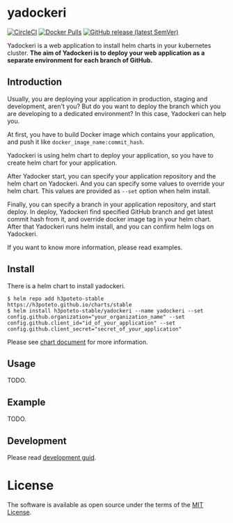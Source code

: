 # yadockeri
[![CircleCI](https://circleci.com/gh/h3poteto/yadockeri.svg?style=svg)](https://circleci.com/gh/h3poteto/yadockeri)
[![Docker Pulls](https://img.shields.io/docker/pulls/h3poteto/yadockeri)](https://hub.docker.com/r/h3poteto/yadockeri)
[![GitHub release (latest SemVer)](https://img.shields.io/github/v/release/h3poteto/yadockeri)](https://github.com/h3poteto/yadockeri/releases)

Yadockeri is a web application to install helm charts in your kubernetes cluster.
**The aim of Yadockeri is to deploy your web application as a separate environment for each branch of GitHub.**


## Introduction
Usually, you are deploying your application in production, staging and development, aren't you?
But do you want to deploy the branch which you are developing to a dedicated environment? In this case, Yadockeri can help you.

At first, you have to build Docker image which contains your application, and push it like `docker_image_name:commit_hash`.

Yadockeri is using helm chart to deploy your application, so you have to create helm chart for your application.

After Yadocker start, you can specify your application repository and the helm chart on Yadockeri.
And you can specify some values to override your helm chart. This values are provided as `--set` option when helm install.

Finally, you can specify a branch in your application repository, and start deploy. In deploy, Yadockeri find specified GitHub branch and get latest commit hash from it, and override docker image tag in your helm chart. After that Yadockeri runs helm install, and you can confirm helm logs on Yadockeri.

If you want to know more information, please read examples.

## Install
There is a helm chart to install yadockeri.

```
$ helm repo add h3poteto-stable https://h3poteto.github.io/charts/stable
$ helm install h3poteto-stable/yadockeri --name yadockeri --set config.github.organization="your_organization_name" --set config.github.client_id="id_of_your_application" --set config.github.client_secret="secret_of_your_application"
```

Please see [chart document](https://github.com/h3poteto/charts/tree/master/stable/yadockeri) for more information.

## Usage
TODO.

## Example
TODO.

## Development
Please read [development guid](DEVELOPMENT.md).

# License
The software is available as open source under the terms of the [MIT License](https://opensource.org/licenses/MIT).

